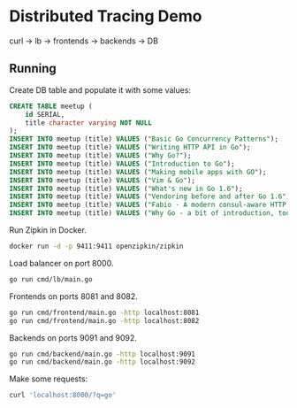 # Distributed Tracing Demo

curl -> lb -> frontends -> backends -> DB

## Running

Create DB table and populate it with some values:

```sql
CREATE TABLE meetup (
    id SERIAL,
    title character varying NOT NULL
);
INSERT INTO meetup (title) VALUES ("Basic Go Concurrency Patterns");
INSERT INTO meetup (title) VALUES ("Writing HTTP API in Go");
INSERT INTO meetup (title) VALUES ("Why Go?");
INSERT INTO meetup (title) VALUES ("Introduction to Go");
INSERT INTO meetup (title) VALUES ("Making mobile apps with GO");
INSERT INTO meetup (title) VALUES ("Vim & Go");
INSERT INTO meetup (title) VALUES ("What's new in Go 1.6");
INSERT INTO meetup (title) VALUES ("Vendoring before and after Go 1.6");
INSERT INTO meetup (title) VALUES ("Fabio - A modern consul-aware HTTP routing load-balancer");
INSERT INTO meetup (title) VALUES ("Why Go - a bit of introduction, tooling etc.");
```

Run Zipkin in Docker.

```bash
docker run -d -p 9411:9411 openzipkin/zipkin
```

Load balancer on port 8000.

```bash
go run cmd/lb/main.go
```

Frontends on ports 8081 and 8082.

```bash
go run cmd/frontend/main.go -http localhost:8081
go run cmd/frontend/main.go -http localhost:8082
```

Backends on ports 9091 and 9092.

```bash
go run cmd/backend/main.go -http localhost:9091
go run cmd/backend/main.go -http localhost:9092
```

Make some requests:

```bash
curl 'localhost:8000/?q=go'
```
